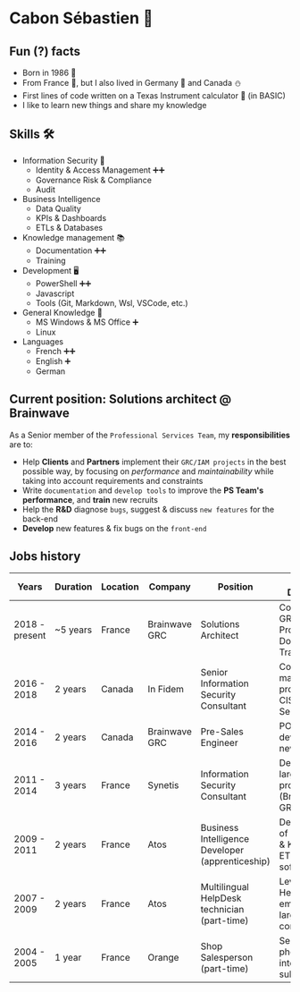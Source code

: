 # Cabon Sébastien 🧔

## Fun (?) facts

* Born in 1986 💾
* From France 🥖, but I also lived in Germany 🍺 and Canada ⛄
* First lines of code written on a Texas Instrument calculator 👾 (in BASIC)
* I like to learn new things and share my knowledge

## Skills 🛠️

* Information Security 🔐
  * Identity & Access Management ➕➕
  * Governance Risk & Compliance
  * Audit
* Business Intelligence
  * Data Quality
  * KPIs & Dashboards
  * ETLs & Databases
* Knowledge management 📚
  * Documentation ➕➕
  * Training
* Development 🖥️
  * PowerShell ➕➕
  * Javascript
  * Tools (Git, Markdown, Wsl, VSCode, etc.)
* General Knowledge 📎
  * MS Windows & MS Office ➕
  * Linux
* Languages
  * French ➕➕
  * English ➕
  * German

## Current position: Solutions architect @ Brainwave

As a Senior member of the `Professional Services Team`, my **responsibilities** are to:

* Help **Clients** and **Partners** implement their `GRC/IAM projects` in the best possible way, by focusing on *performance* and *maintainability* while taking into account requirements and constraints
* Write `documentation` and `develop tools` to improve the **PS Team's performance**, and **train** new recruits
* Help the **R&D** diagnose `bugs`, suggest & discuss `new features` for the back-end
* **Develop** new features & fix bugs on the `front-end`

## Jobs history

| Years             | Duration      | Location  | Company           | Position                                          | Short Description     |
| ---               | ---           | ---       | ---               | ---                                               | ---                   |
| 2018 - present    | ~5 years      | France    | Brainwave GRC     | Solutions Architect                               | Consultancy on GRC/IAM Projects, Documentation, Training |
| 2016 - 2018       | 2 years       | Canada    | In Fidem          | Senior Information Security Consultant            | Consulting on many different projects for CISOs / Security Teams |
| 2014 - 2016       | 2 years       | Canada    | Brainwave GRC     | Pre-Sales Engineer                                | POCs and development of new features |
| 2011 - 2014       | 3 years       | France    | Synetis           | Information Security Consultant                   | Developer for a large IAM project (Brainwave GRC) |
| 2009 - 2011       | 2 years       | France    | Atos              | Business Intelligence Developer (apprenticeship)  | Development of dashboards & KPIs using ETL & reporting software |
| 2007 - 2009       | 2 years       | France    | Atos              | Multilingual HelpDesk technician (part-time)      | Level 1 HelpDesk for employees of large client companies |
| 2004 - 2005       | 1 year        | France    | Orange            | Shop Salesperson (part-time)                      | Sell mobiles phones & internet access subscriptions |
